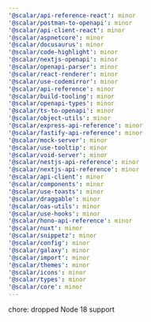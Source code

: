 ```yaml
---
'@scalar/api-reference-react': minor
'@scalar/postman-to-openapi': minor
'@scalar/api-client-react': minor
'@scalar/aspnetcore': minor
'@scalar/docusaurus': minor
'@scalar/code-highlight': minor
'@scalar/nextjs-openapi': minor
'@scalar/openapi-parser': minor
'@scalar/react-renderer': minor
'@scalar/use-codemirror': minor
'@scalar/api-reference': minor
'@scalar/build-tooling': minor
'@scalar/openapi-types': minor
'@scalar/ts-to-openapi': minor
'@scalar/object-utils': minor
'@scalar/express-api-reference': minor
'@scalar/fastify-api-reference': minor
'@scalar/mock-server': minor
'@scalar/use-tooltip': minor
'@scalar/void-server': minor
'@scalar/nestjs-api-reference': minor
'@scalar/nextjs-api-reference': minor
'@scalar/api-client': minor
'@scalar/components': minor
'@scalar/use-toasts': minor
'@scalar/draggable': minor
'@scalar/oas-utils': minor
'@scalar/use-hooks': minor
'@scalar/hono-api-reference': minor
'@scalar/nuxt': minor
'@scalar/snippetz': minor
'@scalar/config': minor
'@scalar/galaxy': minor
'@scalar/import': minor
'@scalar/themes': minor
'@scalar/icons': minor
'@scalar/types': minor
'@scalar/core': minor
---
```


chore: dropped Node 18 support
